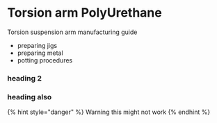 # Torsion arm PolyUrethane



Torsion suspension arm manufacturing guide

* preparing jigs
* preparing metal
* potting procedures

### heading 2

### heading also&#x20;



{% hint style="danger" %}
Warning this might not work
{% endhint %}
